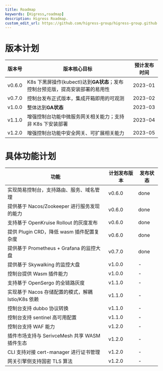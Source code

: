 ```yaml
---
title: Roadmap
keywords: [Higress,roadmap]
description: Higress Roadmap.
custom_edit_url: https://github.com/higress-group/higress-group.github.io/blob/main/i18n/zh-cn/docusaurus-plugin-content-docs/current/overview/roadmap.md
---
```


# 版本计划

| 版本号  | 版本核心目标 | 预计发布时间 |
| ------- | -----------  | -----------  |
| v0.6.0  | K8s 下黑屏操作(kubectl)达到**GA状态**；发布控制台预览版，提高安装部署的易用性   | 2023-01   |
| v0.7.0  | 控制台发布正式版本，集成开箱即用的可观测   | 2023-02   |
| v1.0.0  | 整体达到**GA状态**   | 2023-03   |
| v1.1.0  | 增强控制台功能中微服务网关相关能力；支持非 K8s 下安装部署   | 2023-04   |
| v1.2.0  | 增强控制台功能中安全网关、可扩展相关能力   | 2023-05   |


# 具体功能计划 

| 功能                    | 计划发布版本 | 发布状态 |
| ----------------------  | -----------  | -------  |
| 实现简易控制台，支持路由、服务、域名管理 | v0.6.0 | done |
| 提供基于 Nacos/Zookeeper 进行服务发现的能力 | v0.6.0 | done |
| 支持基于 OpenKruise Rollout 的灰度发布  | v0.6.0 | done |
| 提供 Plugin CRD，降低 wasm 插件配置复杂度  | v0.6.0 | done |
| 提供基于 Prometheus + Grafana 的监控大盘  | v0.7.0 | done |
| 提供基于 Skywalking 的监控大盘  | v1.0.0 | - |
| 控制台提供 Wasm 插件能力 | v1.0.0 | - |
| 支持基于 OpenSergo 的全链路灰度  | v1.1.0 | - |
| 实现基于 Nacos 存储配置的模式，解耦 Istio/K8s 依赖  | v1.1.0 | - |
| 控制台支持 dubbo 协议转换  | v1.1.0 | - |
| 控制台支持 sentinel 高可用配置  | v1.1.0 | - |
| 控制台支持 WAF 能力  | v1.2.0 | - |
| 插件市场支持与 SerivceMesh 共享 WASM 插件生态   | v1.2.0 | - |
| CLI 支持对接 cert-manager 进行证书管理   | v1.2.0 | - |
| 网关引擎侧支持国密 TLS 算法   | v1.2.0 | - |
 

